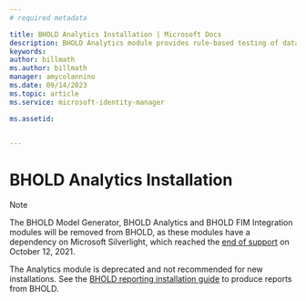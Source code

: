 ```yaml
---
# required metadata

title: BHOLD Analytics Installation | Microsoft Docs
description: BHOLD Analytics module provides rule-based testing of data access 
keywords:
author: billmath
ms.author: billmath
manager: amycolannino
ms.date: 09/14/2023
ms.topic: article
ms.service: microsoft-identity-manager

ms.assetid:


---
```


# BHOLD Analytics Installation

> [!NOTE]
> The BHOLD Model Generator, BHOLD Analytics and BHOLD FIM Integration modules will be removed from BHOLD, as these modules have a dependency on Microsoft Silverlight, which reached the [end of support](https://support.microsoft.com/windows/silverlight-end-of-support-0a3be3c7-bead-e203-2dfd-74f0a64f1788) on October 12, 2021.

The Analytics module is deprecated and not recommended for new installations.  See the [BHOLD reporting installation guide](bhold-reporting-installation.md) to produce reports from BHOLD.
